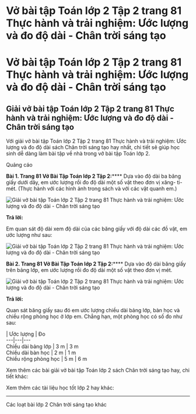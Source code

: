 # Vở bài tập Toán lớp 2 Tập 2 trang 81 Thực hành và trải nghiệm: Ước lượng và đo độ dài - Chân trời sáng tạo

# Vở bài tập Toán lớp 2 Tập 2 trang 81 Thực hành và trải nghiệm: Ước lượng và đo độ dài - Chân trời sáng tạo

## Giải vở bài tập Toán lớp 2 Tập 2 trang 81 Thực hành và trải nghiệm: Ước lượng và đo độ dài - Chân trời sáng tạo

Với giải vở bài tập Toán lớp 2 Tập 2 trang 81 Thực hành và trải nghiệm: Ước lượng và đo độ dài sách Chân trời sáng tạo hay nhất, chi tiết sẽ giúp học sinh dễ dàng làm bài tập về nhà trong vở bài tập Toán lớp 2.

Quảng cáo

**Bài 1. Trang 81 Vở Bài Tập Toán lớp 2 Tập 2:****** Dựa vào độ dài ba băng giấy dưới dây, em ước lượng rồi đo độ dài một số vật theo đơn vị xăng- ti- mét. (Thực hành với các hình ảnh trong sách và với các vật quanh em.)

![Giải vở bài tập Toán lớp 2 Tập 2 trang 81 Thực hành và trải nghiệm: Ước lượng và đo độ dài - Chân trời sáng tạo](https://vietjack.com/vbt-toan-2-ct/images/thuc-hanh-va-trai-nghiem-uoc-luong-va-do-do-dai-trang-81-1.png)

**Trả lời:**

Em quan sát độ dài xem độ dài của các băng giấy với độ dài các đồ vật, em ước lượng như sau: 

![Giải vở bài tập Toán lớp 2 Tập 2 trang 81 Thực hành và trải nghiệm: Ước lượng và đo độ dài - Chân trời sáng tạo](https://vietjack.com/vbt-toan-2-ct/images/thuc-hanh-va-trai-nghiem-uoc-luong-va-do-do-dai-trang-81-2.png)

**Bài 2. Trang 81 Vở Bài Tập Toán lớp 2 Tập 2:****** Dựa vào độ dài băng giấy trên bảng lớp, em ước lượng rồi đo độ dài một số vật theo đơn vị mét.

![Giải vở bài tập Toán lớp 2 Tập 2 trang 81 Thực hành và trải nghiệm: Ước lượng và đo độ dài - Chân trời sáng tạo](https://vietjack.com/vbt-toan-2-ct/images/thuc-hanh-va-trai-nghiem-uoc-luong-va-do-do-dai-trang-81-3.png)

**Trả lời:**

Quan sát băng giấy sau đó em ước lượng chiều dài bảng lớp, bàn học và chiều rộng phòng học ở lớp em. Chẳng hạn, một phòng học có số đo như sau:

  
|  Ước lượng |  Đo  
---|---|---  
Chiều dài bảng lớp |  3 m |  3 m  
Chiều dài bàn học |  2 m |  1 m  
Chiều rộng phòng học |  5 m |  6 m  
  
Xem thêm các bài giải vở bài tập Toán lớp 2 sách Chân trời sáng tạo hay, chi tiết khác:

Xem thêm các tài liệu học tốt lớp 2 hay khác:

* * *

Các loạt bài lớp 2 Chân trời sáng tạo khác
